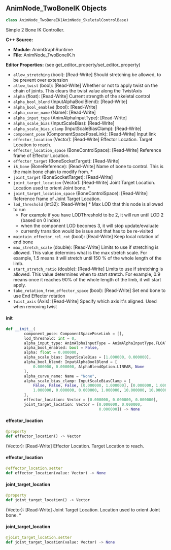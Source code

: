 ## AnimNode_TwoBoneIK Objects

```python
class AnimNode_TwoBoneIK(AnimNode_SkeletalControlBase)
```

Simple 2 Bone IK Controller.

**C++ Source:**

- **Module**: AnimGraphRuntime
- **File**: AnimNode_TwoBoneIK.h

**Editor Properties:** (see get_editor_property/set_editor_property)

- ``allow_stretching`` (bool):  [Read-Write] Should stretching be allowed, to be prevent over extension
- ``allow_twist`` (bool):  [Read-Write] Whether or not to apply twist on the chain of joints. This clears the twist value along the TwistAxis
- ``alpha`` (float):  [Read-Write] Current strength of the skeletal control
- ``alpha_bool_blend`` (InputAlphaBoolBlend):  [Read-Write]
- ``alpha_bool_enabled`` (bool):  [Read-Write]
- ``alpha_curve_name`` (Name):  [Read-Write]
- ``alpha_input_type`` (AnimAlphaInputType):  [Read-Write]
- ``alpha_scale_bias`` (InputScaleBias):  [Read-Write]
- ``alpha_scale_bias_clamp`` (InputScaleBiasClamp):  [Read-Write]
- ``component_pose`` (ComponentSpacePoseLink):  [Read-Write] Input link
- ``effector_location`` (Vector):  [Read-Write] Effector Location. Target Location to reach.
- ``effector_location_space`` (BoneControlSpace):  [Read-Write] Reference frame of Effector Location.
- ``effector_target`` (BoneSocketTarget):  [Read-Write]
- ``ik_bone`` (BoneReference):  [Read-Write] Name of bone to control. This is the main bone chain to modify from. *
- ``joint_target`` (BoneSocketTarget):  [Read-Write]
- ``joint_target_location`` (Vector):  [Read-Write] Joint Target Location. Location used to orient Joint bone. *
- ``joint_target_location_space`` (BoneControlSpace):  [Read-Write] Reference frame of Joint Target Location.
- ``lod_threshold`` (int32):  [Read-Write] * Max LOD that this node is allowed to run
  * For example if you have LODThreshold to be 2, it will run until LOD 2 (based on 0 index)
  * when the component LOD becomes 3, it will stop update/evaluate
  * currently transition would be issue and that has to be re-visited
- ``maintain_effector_rel_rot`` (bool):  [Read-Write] Keep local rotation of end bone
- ``max_stretch_scale`` (double):  [Read-Write] Limits to use if stretching is allowed. This value determins what is the max stretch scale. For example, 1.5 means it will stretch until 150 % of the whole length of the limb.
- ``start_stretch_ratio`` (double):  [Read-Write] Limits to use if stretching is allowed. This value determines when to start stretch. For example, 0.9 means once it reaches 90% of the whole length of the limb, it will start apply.
- ``take_rotation_from_effector_space`` (bool):  [Read-Write] Set end bone to use End Effector rotation
- ``twist_axis`` (Axis):  [Read-Write] Specify which axis it's aligned. Used when removing twist

<a id="unreal.AnimNode_TwoBoneIK.__init__"></a>

#### __init__

```python
def __init__(
        component_pose: ComponentSpacePoseLink = [],
        lod_threshold: int = 0,
        alpha_input_type: AnimAlphaInputType = AnimAlphaInputType.FLOAT,
        alpha_bool_enabled: bool = False,
        alpha: float = 0.000000,
        alpha_scale_bias: InputScaleBias = [1.000000, 0.000000],
        alpha_bool_blend: InputAlphaBoolBlend = [
            0.000000, 0.000000, AlphaBlendOption.LINEAR, None
        ],
        alpha_curve_name: Name = "None",
        alpha_scale_bias_clamp: InputScaleBiasClamp = [
            False, False, False, [0.000000, 1.000000], [0.000000, 1.000000],
            1.000000, 0.000000, 0.000000, 1.000000, 10.000000, 10.000000
        ],
        effector_location: Vector = [0.000000, 0.000000, 0.000000],
        joint_target_location: Vector = [0.000000, 0.000000,
                                         0.000000]) -> None
```

<a id="unreal.AnimNode_TwoBoneIK.effector_location"></a>

#### effector_location

```python
@property
def effector_location() -> Vector
```

(Vector):  [Read-Write] Effector Location. Target Location to reach.

<a id="unreal.AnimNode_TwoBoneIK.effector_location"></a>

#### effector_location

```python
@effector_location.setter
def effector_location(value: Vector) -> None
```

<a id="unreal.AnimNode_TwoBoneIK.joint_target_location"></a>

#### joint_target_location

```python
@property
def joint_target_location() -> Vector
```

(Vector):  [Read-Write] Joint Target Location. Location used to orient Joint bone. *

<a id="unreal.AnimNode_TwoBoneIK.joint_target_location"></a>

#### joint_target_location

```python
@joint_target_location.setter
def joint_target_location(value: Vector) -> None
```

<a id="unreal.IKFootPelvisPullDownSolver"></a>